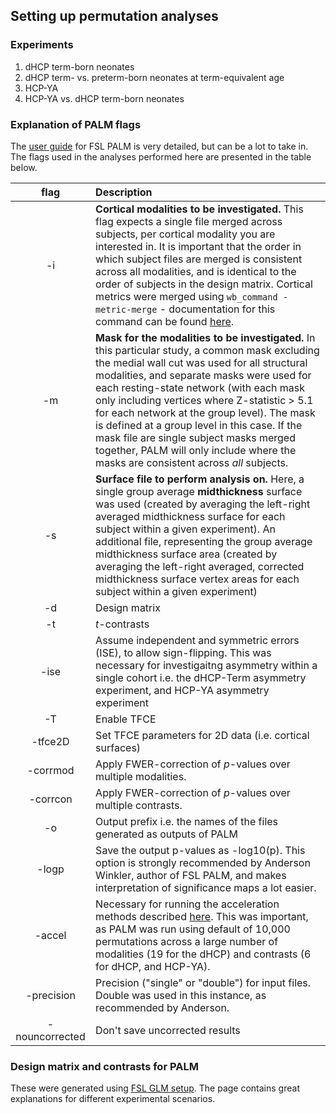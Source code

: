 ## Setting up permutation analyses

### Experiments
1. dHCP term-born neonates
2. dHCP term- vs. preterm-born neonates at term-equivalent age
3. HCP-YA
4. HCP-YA vs. dHCP term-born neonates 

### Explanation of PALM flags
The [user guide](https://fsl.fmrib.ox.ac.uk/fsl/fslwiki/PALM/UserGuide) for FSL PALM is very detailed, but can be a lot to take in. The flags used in the analyses performed here are presented in the table below. 

| flag        | Description |
|     :---:   |:----        |
| -i    | **Cortical modalities to be investigated.** This flag expects a single file merged across subjects, per cortical modality you are interested in. It is important that the order in which subject files are merged is consistent across all modalities, and is identical to the order of subjects in the design matrix. Cortical metrics were merged using ```wb_command -metric-merge``` - documentation for this command can be found [here](https://www.humanconnectome.org/software/workbench-command/-metric-merge). |
| -m    | **Mask for the modalities to be investigated.** In this particular study, a common mask excluding the medial wall cut was used for all structural modalities, and separate masks were used for each resting-state network (with each mask only including vertices where Z-statistic > 5.1 for each network at the group level). The mask is defined at a group level in this case. If the mask file are single subject masks merged together, PALM will only include where the masks are consistent across *all* subjects.    |
| -s    | **Surface file to perform analysis on.** Here,  a single group average **midthickness** surface was used (created by averaging the left-right averaged midthickness surface for each subject within a given experiment). An additional file, representing the group average midthickness surface area (created by averaging the left-right averaged, corrected midthickness surface vertex areas for each subject within a given experiment) |
| -d    | Design matrix |
| -t    | *t*-contrasts |
| -ise    | Assume independent and symmetric errors (ISE), to allow sign-flipping. This was necessary for investigaitng asymmetry within a single cohort i.e. the dHCP-Term asymmetry experiment, and HCP-YA asymmetry experiment |
| -T    | Enable TFCE |
| -tfce2D    | Set TFCE parameters for 2D data (i.e. cortical surfaces) |
| -corrmod    | Apply FWER-correction of _p_-values over multiple modalities. |
| -corrcon    |  Apply FWER-correction of _p_-values over multiple contrasts. |
| -o    | Output prefix i.e. the names of the files generated as outputs of PALM |
| -logp    | Save the output p-values as -log10(p). This option is strongly recommended by Anderson Winkler, author of FSL PALM, and makes interpretation of significance maps a lot easier. |
| -accel    | Necessary for running the acceleration methods described [here](https://fsl.fmrib.ox.ac.uk/fsl/fslwiki/PALM/FasterInference). This was important, as PALM was run using default of 10,000 permutations across a large number of modalities (19 for the dHCP) and contrasts (6 for dHCP, and HCP-YA). |
| -precision   | Precision ("single" or "double") for input files. Double was used in this instance, as recommended by Anderson. |
| -nouncorrected    | Don't save uncorrected results |

### Design matrix and contrasts for PALM
These were generated using [FSL GLM setup](https://fsl.fmrib.ox.ac.uk/fsl/fslwiki/GLM). The page contains great explanations for different experimental scenarios. 



